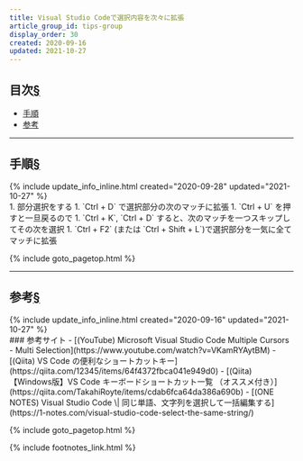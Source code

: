 ```yaml
---
title: Visual Studio Codeで選択内容を次々に拡張
article_group_id: tips-group
display_order: 30
created: 2020-09-16
updated: 2021-10-27
---
```


## <a name="index">目次</a><a class="heading-anchor-permalink" href="#目次">§</a>

<ul id="index_ul">
<li><a href="#手順">手順</a></li>
<li><a href="#参考">参考</a></li>
</ul>

* * *
## <a name="手順">手順</a><a class="heading-anchor-permalink" href="#手順">§</a>
<div class="chapter-updated">{% include update_info_inline.html created="2020-09-28" updated="2021-10-27" %}</div>
1. 部分選択をする
1. `Ctrl + D` で選択部分の次のマッチに拡張
1. `Ctrl + U` を押すと一旦戻るので
1. `Ctrl + K`, `Ctrl + D` すると、次のマッチを一つスキップしてその次を選択
1. `Ctrl + F2` (または `Ctrl + Shift + L`)で選択部分を一気に全てマッチに拡張

{% include goto_pagetop.html %}

* * *
## <a name="参考">参考</a><a class="heading-anchor-permalink" href="#参考">§</a>
<div class="chapter-updated">{% include update_info_inline.html created="2020-09-16" updated="2021-10-27" %}</div>
### 参考サイト
- [(YouTube) Microsoft Visual Studio Code Multiple Cursors - Multi Selection](https://www.youtube.com/watch?v=VKamRYAytBM)
- [(Qiita) VS Code の便利なショートカットキー](https://qiita.com/12345/items/64f4372fbca041e949d0)
- [(Qiita) 【Windows版】VS Code キーボードショートカット一覧 （オススメ付き）](https://qiita.com/TakahiRoyte/items/cdab6fca64da386a690b)
- [(ONE NOTES) Visual Studio Code \| 同じ単語、文字列を選択して一括編集する](https://1-notes.com/visual-studio-code-select-the-same-string/)

{% include goto_pagetop.html %}

{% include footnotes_link.html %}
